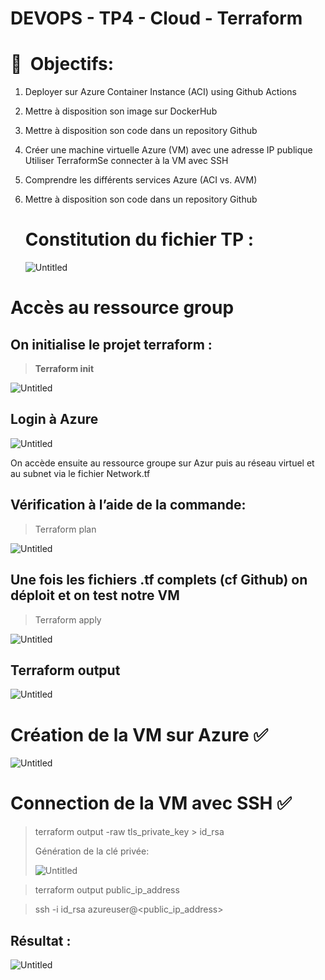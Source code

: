 # DEVOPS - TP4 - Cloud - Terraform

# 🎯  Objectifs:

1. Deployer sur Azure Container Instance (ACI) using Github Actions
2. Mettre à disposition son image sur DockerHub
3. Mettre à disposition son code dans un repository Github
4. Créer une machine virtuelle Azure (VM) avec une adresse IP publique Utiliser TerraformSe connecter à la VM avec SSH
5. Comprendre les différents services Azure (ACI vs. AVM)
6. Mettre à disposition son code dans un repository Github
    
    # Constitution du fichier TP :
    
    ![Untitled](DEVOPS%20-%20TP4%20-%20Cloud%20-%20Terraform%2052eccd47b2f2449f998ace1cf3bc0efe/Untitled.png)
    

# ****Accès au ressource group****

## On initialise le projet terraform :

> **Terraform init**
> 

![Untitled](DEVOPS%20-%20TP4%20-%20Cloud%20-%20Terraform%2052eccd47b2f2449f998ace1cf3bc0efe/Untitled%201.png)

## Login à Azure

![Untitled](DEVOPS%20-%20TP4%20-%20Cloud%20-%20Terraform%2052eccd47b2f2449f998ace1cf3bc0efe/Untitled%202.png)

On accède ensuite au ressource groupe sur Azur puis au réseau virtuel et au subnet via le fichier Network.tf

## Vérification à l’aide de la commande:

> Terraform plan
> 

![Untitled](DEVOPS%20-%20TP4%20-%20Cloud%20-%20Terraform%2052eccd47b2f2449f998ace1cf3bc0efe/Untitled%203.png)

## Une fois les fichiers .tf complets (cf Github) on déploit et on test notre VM

> Terraform apply
> 

![Untitled](DEVOPS%20-%20TP4%20-%20Cloud%20-%20Terraform%2052eccd47b2f2449f998ace1cf3bc0efe/Untitled%204.png)

## Terraform output

![Untitled](DEVOPS%20-%20TP4%20-%20Cloud%20-%20Terraform%2052eccd47b2f2449f998ace1cf3bc0efe/Untitled%205.png)

# Création de la VM sur Azure ****✅****

![Untitled](DEVOPS%20-%20TP4%20-%20Cloud%20-%20Terraform%2052eccd47b2f2449f998ace1cf3bc0efe/Untitled%206.png)

# Connection de la VM avec SSH  ****✅****

> terraform output -raw tls_private_key > id_rsa
> 
> 
> Génération de la clé privée: 
> 
> ![Untitled](DEVOPS%20-%20TP4%20-%20Cloud%20-%20Terraform%2052eccd47b2f2449f998ace1cf3bc0efe/Untitled%207.png)
> 

> terraform output public_ip_address
> 

> ssh -i id_rsa azureuser@<public_ip_address>
> 

## Résultat :

![Untitled](DEVOPS%20-%20TP4%20-%20Cloud%20-%20Terraform%2052eccd47b2f2449f998ace1cf3bc0efe/Untitled%208.png)

#